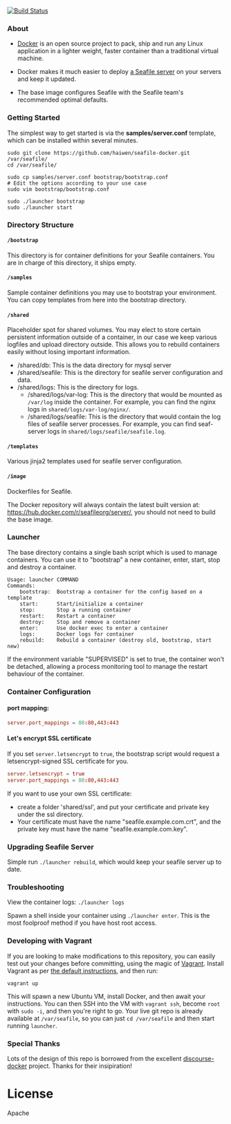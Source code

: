 [![Build Status](https://secure.travis-ci.org/haiwen/seafile-docker.png?branch=master)](http://travis-ci.org/haiwen/seafile-docker)

### About

- [Docker](https://docker.com/) is an open source project to pack, ship and run any Linux application in a lighter weight, faster container than a traditional virtual machine.

- Docker makes it much easier to deploy [a Seafile server](https://github.com/haiwen/seafile) on your servers and keep it updated.

- The base image configures Seafile with the Seafile team's recommended optimal defaults.

### Getting Started

The simplest way to get started is via the **samples/server.conf** template, which can be installed within several minutes.

```
sudo git clone https://github.com/haiwen/seafile-docker.git /var/seafile/
cd /var/seafile/

sudo cp samples/server.conf bootstrap/bootstrap.conf
# Edit the options according to your use case
sudo vim bootstrap/bootstrap.conf

sudo ./launcher bootstrap
sudo ./launcher start
```

### Directory Structure

#### `/bootstrap`

This directory is for container definitions for your Seafile containers. You are in charge of this directory, it ships empty.

#### `/samples`

Sample container definitions you may use to bootstrap your environment. You can copy templates from here into the bootstrap directory.

#### `/shared`

Placeholder spot for shared volumes. You may elect to store certain persistent information outside of a container, in our case we keep various logfiles and upload directory outside. This allows you to rebuild containers easily without losing important information.

- /shared/db: This is the data directory for mysql server
- /shared/seafile: This is the directory for seafile server configuration and data.
- /shared/logs: This is the directory for logs.
    - /shared/logs/var-log: This is the directory that would be mounted as `/var/log` inside the container. For example, you can find the nginx logs in `shared/logs/var-log/nginx/`.
    - /shared/logs/seafile: This is the directory that would contain the log files of seafile server processes. For example, you can find seaf-server logs in `shared/logs/seafile/seafile.log`.

#### `/templates`

Various jinja2 templates used for seafile server configuration.

#### `/image`

Dockerfiles for Seafile.

The Docker repository will always contain the latest built version at: https://hub.docker.com/r/seafileorg/server/, you should not need to build the base image.

### Launcher

The base directory contains a single bash script which is used to manage containers. You can use it to "bootstrap" a new container, enter, start, stop and destroy a container.

```
Usage: launcher COMMAND
Commands:
    bootstrap:  Bootstrap a container for the config based on a template
    start:      Start/initialize a container
    stop:       Stop a running container
    restart:    Restart a container
    destroy:    Stop and remove a container
    enter:      Use docker exec to enter a container
    logs:       Docker logs for container
    rebuild:    Rebuild a container (destroy old, bootstrap, start new)
```

If the environment variable "SUPERVISED" is set to true, the container won't be detached, allowing a process monitoring tool to manage the restart behaviour of the container.

### Container Configuration

#### port mapping:

```conf
server.port_mappings = 80:80,443:443
```

#### Let's encrypt SSL certificate

If you set `server.letsencrypt` to `true`, the bootstrap script would request a letsencrypt-signed SSL certificate for you.

```conf
server.letsencrypt = true
server.port_mappings = 80:80,443:443
```

If you want to use your own SSL certificate:
- create a folder 'shared/ssl', and put your certificate and private key under the ssl directory.
- Your certificate must have the name "seafile.example.com.crt", and the private key must have the name "seafile.example.com.key".

### Upgrading Seafile Server

Simple run `./launcher rebuild`, which would keep your seafile server up to date.

### Troubleshooting

View the container logs: `./launcher logs`

Spawn a shell inside your container using `./launcher enter`. This is the most foolproof method if you have host root access.

### Developing with Vagrant

If you are looking to make modifications to this repository, you can easily test
out your changes before committing, using the magic
of [Vagrant](http://vagrantup.com). Install Vagrant as
per
[the default instructions](http://docs.vagrantup.com/v2/installation/index.html),
and then run:

    vagrant up

This will spawn a new Ubuntu VM, install Docker, and then await your
instructions. You can then SSH into the VM with `vagrant ssh`, become `root`
with `sudo -i`, and then you're right to go. Your live git repo is already
available at `/var/seafile`, so you can just `cd /var/seafile` and then start
running `launcher`.

### Special Thanks

Lots of the design of this repo is borrowed from the excellent [discourse-docker](https://github.com/discourse/discourse_docker) project. Thanks for their insipiration!

License
===
Apache
